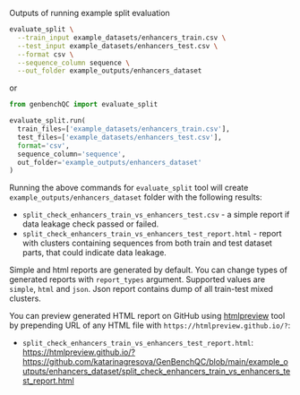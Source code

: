 Outputs of running example split evaluation

```bash
evaluate_split \
  --train_input example_datasets/enhancers_train.csv \
  --test_input example_datasets/enhancers_test.csv \
  --format csv \
  --sequence_column sequence \
  --out_folder example_outputs/enhancers_dataset
```

or

```python
from genbenchQC import evaluate_split

evaluate_split.run(
  train_files=['example_datasets/enhancers_train.csv'],
  test_files=['example_datasets/enhancers_test.csv'],
  format='csv',
  sequence_column='sequence',
  out_folder='example_outputs/enhancers_dataset'
)
```

Running the above commands for `evaluate_split` tool will create `example_outputs/enhancers_dataset` folder with the following results:
- `split_check_enhancers_train_vs_enhancers_test.csv` - a simple report if data leakage check passed or failed.
- `split_check_enhancers_train_vs_enhancers_test_report.html` - report with clusters containing sequences from both train and test dataset parts, that could indicate data leakage.

Simple and html reports are generated by default. You can change types of generated reports with `report_types` argument. Supported values are `simple`, `html` and `json`. Json report contains dump of all train-test mixed clusters.

You can preview generated HTML report on GitHub using [htmlpreview](https://github.com/htmlpreview/htmlpreview.github.com) tool by prepending URL of any HTML file with `https://htmlpreview.github.io/?`:
- `split_check_enhancers_train_vs_enhancers_test_report.html`: https://htmlpreview.github.io/?https://github.com/katarinagresova/GenBenchQC/blob/main/example_outputs/enhancers_dataset/split_check_enhancers_train_vs_enhancers_test_report.html